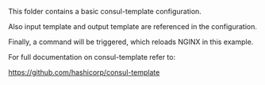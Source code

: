This folder contains a basic consul-template configuration.

Also input template and output template are referenced in the configuration.

Finally, a command will be triggered, which reloads NGINX in this example.

For full documentation on consul-template refer to:

https://github.com/hashicorp/consul-template
